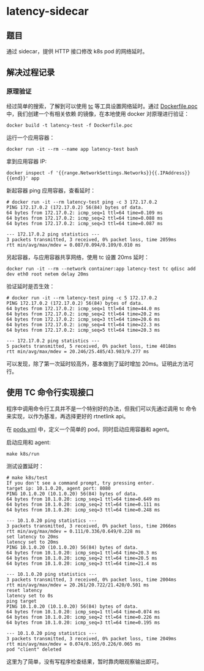 # latency-sidecar

## 题目

通过 sidecar，提供 HTTP 接口修改 k8s pod 的网络延时。

## 解决过程记录

### 原理验证

经过简单的搜索，了解到可以使用 [tc](https://man7.org/linux/man-pages/man8/tc.8.html)
等工具设置网络延时。通过 [Dockerfile.poc](./Dockerfile.poc) 中，我们创建一个有相关依赖
的镜像，在本地使用 docker 对原理进行验证：

```
docker build -t latency-test -f Dockerfile.poc
```

运行一个应用容器：

```
docker run -it --rm --name app latency-test bash
```

拿到应用容器 IP:

```
docker inspect -f '{{range.NetworkSettings.Networks}}{{.IPAddress}}{{end}}' app
```

新起容器 ping 应用容器，查看延时：

```
# docker run -it --rm latency-test ping -c 3 172.17.0.2
PING 172.17.0.2 (172.17.0.2) 56(84) bytes of data.
64 bytes from 172.17.0.2: icmp_seq=1 ttl=64 time=0.109 ms
64 bytes from 172.17.0.2: icmp_seq=2 ttl=64 time=0.088 ms
64 bytes from 172.17.0.2: icmp_seq=3 ttl=64 time=0.087 ms

--- 172.17.0.2 ping statistics ---
3 packets transmitted, 3 received, 0% packet loss, time 2059ms
rtt min/avg/max/mdev = 0.087/0.094/0.109/0.010 ms
```

另起容器，与应用容器共享网络，使用 tc 设置 20ms 延时：

```
docker run -it --rm --network container:app latency-test tc qdisc add dev eth0 root netem delay 20ms
```

验证延时是否生效：

```
# docker run -it --rm latency-test ping -c 5 172.17.0.2
PING 172.17.0.2 (172.17.0.2) 56(84) bytes of data.
64 bytes from 172.17.0.2: icmp_seq=1 ttl=64 time=44.0 ms
64 bytes from 172.17.0.2: icmp_seq=2 ttl=64 time=20.2 ms
64 bytes from 172.17.0.2: icmp_seq=3 ttl=64 time=20.6 ms
64 bytes from 172.17.0.2: icmp_seq=4 ttl=64 time=22.3 ms
64 bytes from 172.17.0.2: icmp_seq=5 ttl=64 time=20.3 ms

--- 172.17.0.2 ping statistics ---
5 packets transmitted, 5 received, 0% packet loss, time 4018ms
rtt min/avg/max/mdev = 20.246/25.485/43.983/9.277 ms
```

可以发现，除了第一次延时较高外，基本做到了延时增加 20ms。证明此方法可行。

## 使用 TC 命令行实现接口

程序中调用命令行工具并不是一个特别好的办法，但我们可以先通过调用 tc
命令来实现，以作为基准，再选择更好的 rtnetlink api。

在 [pods.yml](pods.yml) 中，定义一个简单的 pod，同时启动应用容器和 agent。

启动应用和 agent:

```
make k8s/run
```

测试设置延时：

```
# make k8s/test
If you don't see a command prompt, try pressing enter.
target ip: 10.1.0.20, agent port: 8080
PING 10.1.0.20 (10.1.0.20) 56(84) bytes of data.
64 bytes from 10.1.0.20: icmp_seq=1 ttl=64 time=0.649 ms
64 bytes from 10.1.0.20: icmp_seq=2 ttl=64 time=0.111 ms
64 bytes from 10.1.0.20: icmp_seq=3 ttl=64 time=0.248 ms

--- 10.1.0.20 ping statistics ---
3 packets transmitted, 3 received, 0% packet loss, time 2066ms
rtt min/avg/max/mdev = 0.111/0.336/0.649/0.228 ms
set latency to 20ms
latency set to 20ms
PING 10.1.0.20 (10.1.0.20) 56(84) bytes of data.
64 bytes from 10.1.0.20: icmp_seq=1 ttl=64 time=20.3 ms
64 bytes from 10.1.0.20: icmp_seq=2 ttl=64 time=20.5 ms
64 bytes from 10.1.0.20: icmp_seq=3 ttl=64 time=21.4 ms

--- 10.1.0.20 ping statistics ---
3 packets transmitted, 3 received, 0% packet loss, time 2004ms
rtt min/avg/max/mdev = 20.261/20.722/21.420/0.501 ms
reset latency
latency set to 0s
ping target
PING 10.1.0.20 (10.1.0.20) 56(84) bytes of data.
64 bytes from 10.1.0.20: icmp_seq=1 ttl=64 time=0.074 ms
64 bytes from 10.1.0.20: icmp_seq=2 ttl=64 time=0.226 ms
64 bytes from 10.1.0.20: icmp_seq=3 ttl=64 time=0.195 ms

--- 10.1.0.20 ping statistics ---
3 packets transmitted, 3 received, 0% packet loss, time 2049ms
rtt min/avg/max/mdev = 0.074/0.165/0.226/0.065 ms
pod "client" deleted
```

这里为了简单，没有写程序检查结果，暂时靠肉眼观察输出即可。
